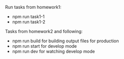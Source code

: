 Run tasks from homework1:
- npm run task1-1
- npm run task1-2

Tasks from homework2 and following:
- npm run build for building output files for production
- npm run start for develop mode
- npm run dev for watching develop mode
